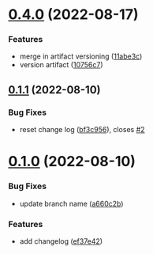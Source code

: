 # [0.4.0](https://github.com/emanueleborin/greetings-ci/compare/v0.1.1...v0.4.0) (2022-08-17)


### Features

* merge in artifact versioning ([11abe3c](https://github.com/emanueleborin/greetings-ci/commit/11abe3c51124dc7f89ea905f207e6e4db2eeaea0))
* version artifact ([10756c7](https://github.com/emanueleborin/greetings-ci/commit/10756c700e4a64f373125526f41a9dd3f4e435b6))



## [0.1.1](https://github.com/emanueleborin/greetings-ci/compare/v0.1.0...v0.1.1) (2022-08-10)


### Bug Fixes

* reset change log ([bf3c956](https://github.com/emanueleborin/greetings-ci/commit/bf3c9567db7558b7d26a451073d30a6869c2e06f)), closes [#2](https://github.com/emanueleborin/greetings-ci/issues/2)



# [0.1.0](https://github.com/emanueleborin/greetings-ci/compare/ef37e42d511d00cb4694dc3cac3a2c82965e9953...v0.1.0) (2022-08-10)


### Bug Fixes

* update branch name ([a660c2b](https://github.com/emanueleborin/greetings-ci/commit/a660c2b83c8a3e584a3dc7f42143ab4c0fc1aa71))


### Features

* add changelog ([ef37e42](https://github.com/emanueleborin/greetings-ci/commit/ef37e42d511d00cb4694dc3cac3a2c82965e9953))



